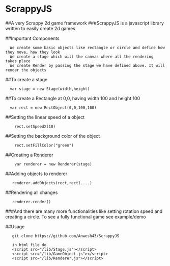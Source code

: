 # ScrappyJS
##A very Scrappy 2d game framework
###ScrappyJS is a javascript library written to easily create 2d games

##Important Components
```
  We create some basic objects like rectangle or circle and define how they move, how they look
  We create a stage which will the canvas where all the rendering takes place
  We create Render by passing the stage we have defined above. It will render the objects
```

##To create a stage
```
  var stage = new Stage(width,height)
```

##To create a Rectangle at 0,0, having width 100 and height 100
```
  var rect = new RectObject(0,0,100,100)
```

##Setting the linear speed of a object
```
    rect.setSpeedX(10)
```
##Setting the background color of the object

```
    rect.setFillColor("green")
```
##Creating a Renderer
```
    var renderer = new Renderer(stage)
```
##Adding objects to renderer
```
   renderer.addObjects(rect,rect1....)
```
##Rendering all changes
```
   renderer.render()
```

###And there are many more functionalities like setting rotation speed and creating a circle. To see a fully functional game see example/demo


##Usage
```
   git clone https://github.com/Anwesh43/ScrappyJS

   in html file do
   <script src="/lib/Stage.js"></script>
   <script src="/lib/GameObject.js"></script>
   <script src="/lib/Renderer.js"></script>
```
